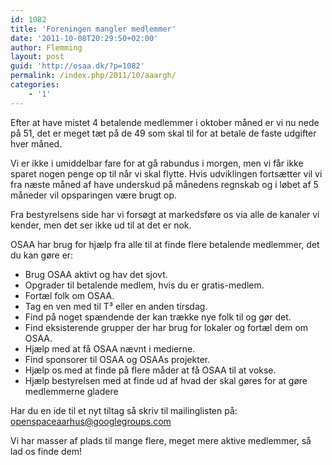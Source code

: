 ```yaml
---
id: 1082
title: 'Foreningen mangler medlemmer'
date: '2011-10-08T20:29:50+02:00'
author: Flemming
layout: post
guid: 'http://osaa.dk/?p=1082'
permalink: /index.php/2011/10/aaargh/
categories:
    - '1'
---
```


Efter at have mistet 4 betalende medlemmer i oktober måned er vi nu nede på 51, det er meget tæt på de 49 som skal til for at betale de faste udgifter hver måned.

Vi er ikke i umiddelbar fare for at gå rabundus i morgen, men vi får ikke sparet nogen penge op til når vi skal flytte. Hvis udviklingen fortsætter vil vi fra næste måned af have underskud på månedens regnskab og i løbet af 5 måneder vil opsparingen være brugt op.

Fra bestyrelsens side har vi forsøgt at markedsføre os via alle de kanaler vi kender, men det ser ikke ud til at det er nok.

OSAA har brug for hjælp fra alle til at finde flere betalende medlemmer, det du kan gøre er:

- Brug OSAA aktivt og hav det sjovt.
- Opgrader til betalende medlem, hvis du er gratis-medlem.
- Fortæl folk om OSAA.
- Tag en ven med til T³ eller en anden tirsdag.
- Find på noget spændende der kan trække nye folk til og gør det.
- Find eksisterende grupper der har brug for lokaler og fortæl dem om OSAA.
- Hjælp med at få OSAA nævnt i medierne.
- Find sponsorer til OSAA og OSAAs projekter.
- Hjælp os med at finde på flere måder at få OSAA til at vokse.
- Hjælp bestyrelsen med at finde ud af hvad der skal gøres for at gøre medlemmerne gladere

Har du en ide til et nyt tiltag så skriv til mailinglisten på:  
<openspaceaarhus@googlegroups.com>

Vi har masser af plads til mange flere, meget mere aktive medlemmer, så lad os finde dem!